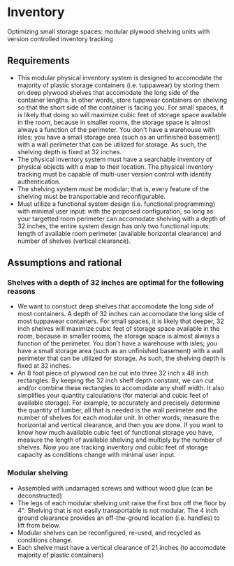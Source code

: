 # Inventory
Optimizing small storage spaces: modular plywood shelving units with version controlled inventory tracking

## Requirements
- This modular physical inventory system is designed to accomodate the majority of plastic storage containers (i.e. tuppawear) by storing them on deep plywood shelves that accomodate the long side of the container lengths. In other words, store tuppwear containers on shelving so that the short side of the container is facing you. For small spaces, it is likely that doing so will maximize cubic feet of storage space available in the room, because in smaller rooms, the storage space is almost always a function of the perimeter. You don't have a warehouse with isles; you have a small storage area (such as an unfinished basement) with a wall perimeter that can be utilized for storage. As such, the shelving depth is fixed at 32 inches.
- The physical inventory system must have a searchable inventory of physical objects with a map to their location. The physical inventory tracking must be capable of multi-user version control with identity authentication.
- The shelving system must be modular; that is, every feature of the shelving must be transportable and reconfigurable.
- Must utilize a functional system design (i.e. functional programming) with minimal user input: with the proposed configuration, so long as your targetted room perimeter can accomodate shelving with a depth of 32 inches, the entire system design has only two functional inputs: length of available room perimeter (available horizontal clearance) and number of shelves (vertical clearance).

## Assumptions and rational
### Shelves with a depth of 32 inches are optimal for the following reasons
-  We want to constuct deep shelves that accomodate the long side of most containers. A depth of 32 inches can accomodate the long side of most tuppawear containers. For small spaces, it is likely that deeper, 32 inch shelves will maximize cubic feet of storage space available in the room, because in smaller rooms, the storage space is almost always a function of the perimeter. You don't have a warehouse with isles; you have a small storage area (such as an unfinished basement) with a wall perimeter that can be utilized for storage. As such, the shelving depth is fixed at 32 inches.
-  An 8 foot piece of plywood can be cut into three 32 inch x 48 inch rectangles. By keeping the 32 inch shelf depth constant, we can cut and/or combine these rectangles to accomodate any shelf width. It also simplifies your quantity calculations (for material and cubic feet of available storage). For example, to accurately and precisely determine the quantity of lumber, all that is needed is the wall perimeter and the number of shelves for each modular unit. In other words, measure the horizontal and vertical clearance, and then you are done. If you want to know how much available cubic feet of functional storage you have, measure the length of available shelving and multiply by the number of shelves. Now you are tracking inventory *and* cubic feet of storage capacity as conditions change with minimal user input.

### Modular shelving
- Assembled with undamaged screws and without wood glue (can be deconstructed)
- The legs of each modular shelving unit raise the first box off the floor by 4". Shelving that is not easily transportable is not modular. The 4 inch ground clearance provides an off-the-ground location (i.e. handles) to lift from below.
- Modular shelves can be reconfigured, re-used, and recycled as conditions change.
- Each shelve must have a vertical clearance of 21 inches (to accomodate majority of plastic containers)

